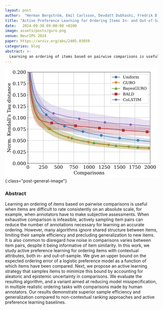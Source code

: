 ```yaml
---
layout: post
author:  "Herman Bergström, Emil Carlsson, Devdatt Dubhashi, Fredrik D. Johansson"
title: "Active Preference Learning for Ordering Items In- and Out-of-Sample"
date:   2024-09-30 09:00:00 +0100
image: assets/posts/guro.png
venue: NeurIPS 2024
paper: https://arxiv.org/abs/2405.03059
categories: blog
abstract: >-
  Learning an ordering of items based on pairwise comparisons is useful when items are difficult to rate consistently on an absolute scale, for example, when annotators have to make subjective assessments. When exhaustive comparison is infeasible, actively sampling item pairs can reduce the number of annotations necessary for learning an accurate ordering. However, many algorithms ignore shared structure between items, limiting their sample efficiency and precluding generalization to new items. It is also common to disregard how noise in comparisons varies between item pairs, despite it being informative of item similarity. In this work, we study active preference learning for ordering items with contextual attributes, both in- and out-of-sample. We give an upper bound on the expected ordering error of a logistic preference model as a function of which items have been compared. Next, we propose an active learning strategy that samples items to minimize this bound by accounting for aleatoric and epistemic uncertainty in comparisons. We evaluate the resulting algorithm, and a variant aimed at reducing model misspecification, in multiple realistic ordering tasks with comparisons made by human annotators. Our results demonstrate superior sample efficiency and generalization compared to non-contextual ranking approaches and active preference learning baselines.
---
```


![A sample efficiency comparison between GURO and other preference learning baselines](/assets/posts/guro.png){:class="post-general-image"}

### Abstract
Learning an ordering of items based on pairwise comparisons is useful when items are difficult to rate consistently on an absolute scale, for example, when annotators have to make subjective assessments. When exhaustive comparison is infeasible, actively sampling item pairs can reduce the number of annotations necessary for learning an accurate ordering. However, many algorithms ignore shared structure between items, limiting their sample efficiency and precluding generalization to new items. It is also common to disregard how noise in comparisons varies between item pairs, despite it being informative of item similarity. In this work, we study active preference learning for ordering items with contextual attributes, both in- and out-of-sample. We give an upper bound on the expected ordering error of a logistic preference model as a function of which items have been compared. Next, we propose an active learning strategy that samples items to minimize this bound by accounting for aleatoric and epistemic uncertainty in comparisons. We evaluate the resulting algorithm, and a variant aimed at reducing model misspecification, in multiple realistic ordering tasks with comparisons made by human annotators. Our results demonstrate superior sample efficiency and generalization compared to non-contextual ranking approaches and active preference learning baselines.
